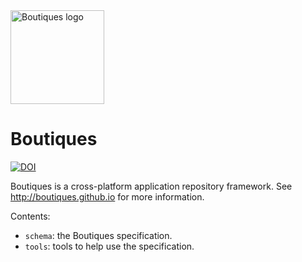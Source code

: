 <img src="http://boutiques.github.io/images/logo.png" width="150" alt="Boutiques logo"/>

# Boutiques
[![DOI](https://zenodo.org/badge/32616811.svg)](https://zenodo.org/badge/latestdoi/32616811)

Boutiques is a cross-platform application repository framework. See http://boutiques.github.io for more information.

Contents:
* `schema`: the Boutiques specification.
* `tools`: tools to help use the specification.

